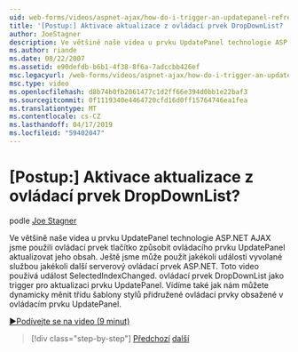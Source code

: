 ```yaml
---
uid: web-forms/videos/aspnet-ajax/how-do-i-trigger-an-updatepanel-refresh-from-a-dropdownlist-control
title: '[Postup:] Aktivace aktualizace z ovládací prvek DropDownList? | Dokumenty Microsoft'
author: JoeStagner
description: Ve většině naše videa u prvku UpdatePanel technologie ASP.NET AJAX jsme použili ovládací prvek tlačítko způsobit ovládacího prvku UpdatePanel aktualizovat jeho obsah. Můžeme ještě použít libovolná událost...
ms.author: riande
ms.date: 08/22/2007
ms.assetid: e90defdb-b6b1-4f38-8f6a-7adccbb426ef
msc.legacyurl: /web-forms/videos/aspnet-ajax/how-do-i-trigger-an-updatepanel-refresh-from-a-dropdownlist-control
msc.type: video
ms.openlocfilehash: d8b74b0fb2061477c1d2ff66e394d0bb1e22baf3
ms.sourcegitcommit: 0f1119340e4464720cfd16d0ff15764746ea1fea
ms.translationtype: MT
ms.contentlocale: cs-CZ
ms.lasthandoff: 04/17/2019
ms.locfileid: "59402047"
---
```

# <a name="how-do-i-trigger-an-updatepanel-refresh-from-a-dropdownlist-control"></a>[Postup:] Aktivace aktualizace z ovládací prvek DropDownList?

podle [Joe Stagner](https://github.com/JoeStagner)

Ve většině naše videa u prvku UpdatePanel technologie ASP.NET AJAX jsme použili ovládací prvek tlačítko způsobit ovládacího prvku UpdatePanel aktualizovat jeho obsah. Ještě jsme může použít jakékoli události vyvolané službou jakékoli další serverový ovládací prvek ASP.NET. Toto video používá událost SelectedIndexChanged. ovládací prvek DropDownList jako trigger pro aktualizaci prvku UpdatePanel. Vidíme také jak nám můžete dynamicky měnit třídu šablony stylů přidružené ovládací prvky obsažené v ovládacím prvku UpdatePanel.

[&#9654;Podívejte se na video (9 minut)](https://channel9.msdn.com/Blogs/ASP-NET-Site-Videos/how-do-i-trigger-an-updatepanel-refresh-from-a-dropdownlist-control)

> [!div class="step-by-step"]
> [Předchozí](how-do-i-implement-the-persistent-communications-pattern-using-web-services.md)
> [další](how-do-i-create-an-aspnet-ajax-extender-from-scratch.md)
